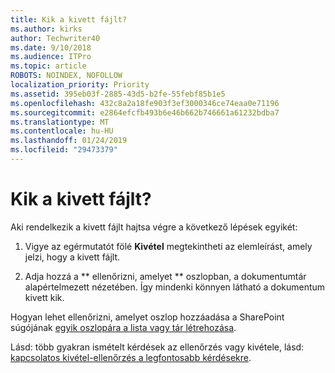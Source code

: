 ```yaml
---
title: Kik a kivett fájlt?
ms.author: kirks
author: Techwriter40
ms.date: 9/10/2018
ms.audience: ITPro
ms.topic: article
ROBOTS: NOINDEX, NOFOLLOW
localization_priority: Priority
ms.assetid: 395eb03f-2885-43d5-b2fe-55febf85b1e5
ms.openlocfilehash: 432c8a2a18fe903f3ef3000346ce74eaa0e71196
ms.sourcegitcommit: e2864efcfb493b6e46b662b746661a61232bdba7
ms.translationtype: MT
ms.contentlocale: hu-HU
ms.lasthandoff: 01/24/2019
ms.locfileid: "29473379"
---
```

# <a name="who-has-a-file-checked-out"></a>Kik a kivett fájlt?

Aki rendelkezik a kivett fájlt hajtsa végre a következő lépések egyikét:
  
1. Vigye az egérmutatót fölé **Kivétel** megtekintheti az elemleírást, amely jelzi, hogy a kivett fájlt. 
    
2. Adja hozzá a ** ellenőrizni, amelyet ** oszlopban, a dokumentumtár alapértelmezett nézetében. Így mindenki könnyen látható a dokumentum kivett kik. 
    
Hogyan lehet ellenőrizni, amelyet oszlop hozzáadása a SharePoint súgójának [egyik oszlopára a lista vagy tár létrehozása](https://go.microsoft.com/fwlink/?linkid=2019591). 
  
Lásd: több gyakran ismételt kérdések az ellenőrzés vagy kivétele, lásd: [kapcsolatos kivétel-ellenőrzés a legfontosabb kérdésekre](https://go.microsoft.com/fwlink/?linkid=2018786).
  

